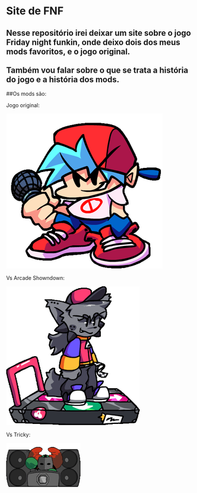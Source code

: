 # Site de FNF

<h2>
  Nesse repositório irei deixar um site sobre o jogo Friday night funkin, onde deixo dois dos meus mods favoritos, e o jogo original.
  <br/> <br/>
  Também vou falar sobre o que se trata a história do jogo e a história dos mods.
</h2>


##Os mods são:

<p>Jogo original:</p>

<img src="images/img-pequena1.gif" alt="imagem bf" />

<p>Vs Arcade Showndown:</p>

<img src="images/img-pequena2.gif" alt="imagem kapi" />

<p>Vs Tricky:</p>

<img  src="images/img-pequena3.gif" alt="imagem tricky" />